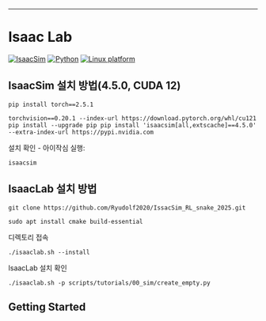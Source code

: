 

---

# Isaac Lab

[![IsaacSim](https://img.shields.io/badge/IsaacSim-4.5.0-silver.svg)](https://docs.isaacsim.omniverse.nvidia.com/latest/index.html)
[![Python](https://img.shields.io/badge/python-3.10-blue.svg)](https://docs.python.org/3/whatsnew/3.10.html)
[![Linux platform](https://img.shields.io/badge/platform-linux--64-orange.svg)](https://releases.ubuntu.com/20.04/)

## IsaacSim 설치 방법(4.5.0, CUDA 12)
<pre><code>pip install torch==2.5.1 </code></pre>
<pre><code>torchvision==0.20.1 --index-url https://download.pytorch.org/whl/cu121 pip install --upgrade pip pip install 'isaacsim[all,extscache]==4.5.0' --extra-index-url https://pypi.nvidia.com </code></pre>
설치 확인 - 아이작심 실행: 
<pre><code>isaacsim  </code></pre>



## IsaacLab 설치 방법
<pre><code>git clone https://github.com/Ryudolf2020/IssacSim_RL_snake_2025.git</code></pre>  
<pre><code>sudo apt install cmake build-essential</code></pre>  
디렉토리 접속  
<pre><code>./isaaclab.sh --install</code></pre>  
IsaacLab 설치 확인  
<pre><code>./isaaclab.sh -p scripts/tutorials/00_sim/create_empty.py</code></pre>  


## Getting Started



